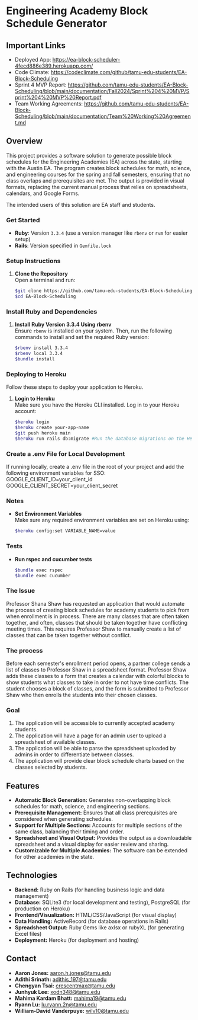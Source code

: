 # Engineering Academy Block Schedule Generator
## Important Links
+ Deployed App: https://ea-block-scheduler-4fecd886e389.herokuapp.com/
+ Code Climate: https://codeclimate.com/github/tamu-edu-students/EA-Block-Scheduling
+ Sprint 4 MVP Report: https://github.com/tamu-edu-students/EA-Block-Scheduling/blob/main/documentation/Fall2024/Sprint%204%20MVP/Sprint%204%20MVP%20Report.pdf
+ Team Working Agreements: https://github.com/tamu-edu-students/EA-Block-Scheduling/blob/main/documentation/Team%20Working%20Agreement.md

## Overview
This project provides a software solution to generate possible block schedules for the Engineering Academies (EA) across the state, starting with the Austin EA. The program creates block schedules for math, science, and engineering courses for the spring and fall semesters, ensuring that no class overlaps and prerequisites are met. The output is provided in visual formats, replacing the current manual process that relies on spreadsheets, calendars, and Google Forms.

The intended users of this solution are EA staff and students.

### Get Started
- **Ruby**: Version `3.3.4` (use a version manager like `rbenv` or `rvm` for easier setup)
- **Rails**: Version specified in `Gemfile.lock`

### Setup Instructions

1. **Clone the Repository**  
   Open a terminal and run:
   ```bash
   $git clone https://github.com/tamu-edu-students/EA-Block-Scheduling.git
   $cd EA-Block-Scheduling 

### Install Ruby and Dependencies

1. **Install Ruby Version 3.3.4 Using rbenv**  
   Ensure `rbenv` is installed on your system. Then, run the following commands to install and set the required Ruby version:

   ```bash
   $rbenv install 3.3.4
   $rbenv local 3.3.4
   $bundle install

### Deploying to Heroku

Follow these steps to deploy your application to Heroku.

1. **Login to Heroku**  
   Make sure you have the Heroku CLI installed. Log in to your Heroku account:
   ```bash
   $heroku login
   $heroku create your-app-name
   $git push heroku main
   $heroku run rails db:migrate #Run the database migrations on the Heroku server

### Create a .env File for Local Development

If running locally, create a .env file in the root of your project and add the following environment variables for SSO:
GOOGLE_CLIENT_ID=your_client_id <br>
GOOGLE_CLIENT_SECRET=your_client_secret

### Notes

- **Set Environment Variables**  
  Make sure any required environment variables are set on Heroku using:
  ```bash
  $heroku config:set VARIABLE_NAME=value

### Tests
- **Run rspec and cucumber tests**  
  ```bash
  $bundle exec rspec
  $bundle exec cucumber

### The Issue
Professor Shana Shaw has requested an application that would automate the process of creating block schedules for academy students to pick from when enrollment is in process. There are many classes that are often taken together, and often, classes that should be taken together have conflicting meeting times. This requires Professor Shaw to manually create a list of classes that can be taken together without conflict.

### The process
Before each semester's enrollment period opens, a partner college sends a list of classes to Professor Shaw in a spreadsheet format. Professor Shaw adds these classes to a form that creates a calendar with colorful blocks to show students what classes to take in order to not have time conflicts. The student chooses a block of classes, and the form is submitted to Professor Shaw who then enrolls the students into their chosen classes.

### Goal
1. The application will be accessible to currently accepted academy students.
2. The application will have a page for an admin user to upload a spreadsheet of available classes.
3. The application will be able to parse the spreadsheet uploaded by admins in order to differentiate between classes.
4. The application will provide clear block schedule charts based on the classes selected by students.

## Features
+ **Automatic Block Generation:** Generates non-overlapping block schedules for math, science, and engineering sections.
+ **Prerequisite Management:** Ensures that all class prerequisites are considered when generating schedules.
+ **Support for Multiple Sections:** Accounts for multiple sections of the same class, balancing their timing and order.
+ **Spreadsheet and Visual Output:** Provides the output as a downloadable spreadsheet and a visual display for easier review and sharing.
+ **Customizable for Multiple Academies:** The software can be extended for other academies in the state.

## Technologies
+ **Backend:** Ruby on Rails (for handling business logic and data management)
+ **Database:** SQLite3 (for local development and testing), PostgreSQL (for production on Heroku)
+ **Frontend/Visualization:** HTML/CSS/JavaScript (for visual display)
+ **Data Handling:** ActiveRecord (for database operations in Rails)
+ **Spreadsheet Output:** Ruby Gems like axlsx or rubyXL (for generating Excel files)
+ **Deployment:** Heroku (for deployment and hosting)

## Contact
+ **Aaron Jones:** aaron.h.jones@tamu.edu
+ **Adithi Srinath:** adithis_197@tamu.edu
+ **Chengyan Tsai:** crescentmax@tamu.edu
+ **Junhyuk Lee:** xodn348@tamu.edu
+ **Mahima Kardam Bhatt:** mahima19@tamu.edu
+ **Ryann Lu:** lu.ryann.2n@tamu.edu
+ **William-David Vanderpuye:** wilv10@tamu.edu